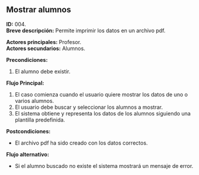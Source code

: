## Mostrar alumnos

**ID:** 004.  
**Breve descripción:** Permite imprimir los datos en un archivo pdf.

**Actores principales:** Profesor.  
**Actores secundarios:** Alumnos.

**Precondiciones:**

1. El alumno debe existir.

**Flujo Principal:**

1. El caso comienza cuando el usuario quiere mostrar los datos de uno o varios alumnos.
2. El usuario debe buscar y seleccionar los alumnos a mostrar.
3. El sistema obtiene y representa los datos de los alumnos siguiendo una plantilla predefinida.

**Postcondiciones:**

* El archivo pdf ha sido creado con los datos correctos.

**Flujo alternativo:**

* Si el alumno buscado no existe el sistema mostrará un mensaje de error.